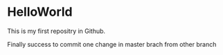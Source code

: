 # HelloWorld
This is my first repositry in Github.

Finally success to commit one change in master brach from other branch
